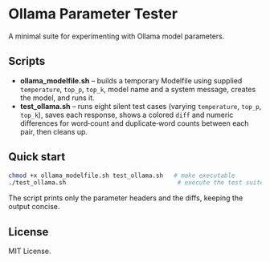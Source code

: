 # Ollama Parameter Tester

A minimal suite for experimenting with Ollama model parameters.

## Scripts

- **ollama_modelfile.sh** – builds a temporary Modelfile using supplied `temperature`, `top_p`, `top_k`, model name and a system message, creates the model, and runs it.
- **test_ollama.sh** – runs eight silent test cases (varying `temperature`, `top_p`, `top_k`), saves each response, shows a colored `diff` and numeric differences for word‑count and duplicate‑word counts between each pair, then cleans up.

## Quick start

```bash
chmod +x ollama_modelfile.sh test_ollama.sh   # make executable
./test_ollama.sh                               # execute the test suite
```

The script prints only the parameter headers and the diffs, keeping the output concise.

## License

MIT License.
